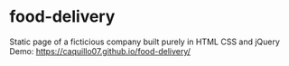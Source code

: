 # food-delivery
Static page of a ficticious company built purely in HTML CSS and jQuery
Demo: https://caquillo07.github.io/food-delivery/
